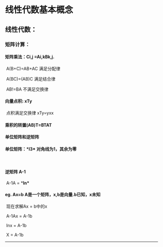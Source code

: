 # 线性代数基本概念


<!--more-->

## 线性代数：

###     矩阵计算：

#### 		矩阵乘法：Ci,j =Ai,kBk,j.

​			A(B+C)=AB+AC 满足分配律

​			A(BC)=(AB)C  满足结合律

​			AB!=BA      不满足交换律

#### 		向量点积:    xTy

​			点积满足交换律 xTy=yxx

#### 		乘积的转置(AB)T=BTAT

#### 	    单位矩阵和逆矩阵

#### 		单位矩阵：***I3\***   对角线为1，其余为零

​                                   

#### 		逆矩阵 A-1

​	  		  A-1A = ***In\***

#### eg.	Ax=b  A是一个矩阵，x,b是向量.b已知，x未知

​		现在求解Ax = b中的x

​			    A-1Ax = A-1b

​		 	   Inx = A-1b

​		  	  X = A-1b

----





